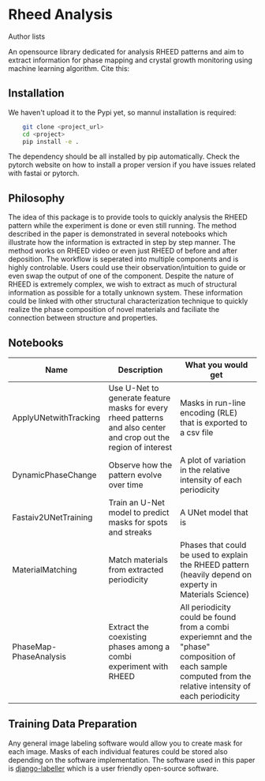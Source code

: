 # **Rh**eed **Ana**lysis

Author lists

An opensource library dedicated for analysis RHEED patterns and aim to extract information 
for phase mapping and crystal growth monitoring using machine learning algorithm. Cite this: 

## Installation
We haven't upload it to the Pypi yet, so mannul installation is required:
```bash
    git clone <project_url>
    cd <project>
    pip install -e .
```
The dependency should be all installed by pip automatically. Check the pytorch website on how to install a proper version 
 if you have issues related with fastai or pytorch.

## Philosophy

The idea of this package is to provide tools to quickly analysis the RHEED pattern while the experiment is done or even still running. The method described in the paper is demonstrated in several notebooks which illustrate how the information is extracted in step by step manner. The method works on RHEED video or even just RHEED of before and after deposition. The workflow is seperated into multiple components and is highly controlable. Users could use their observation/intuition to guide or even swap the output of one of the component. Despite the nature of RHEED is extremely complex, we wish to extract as much of structural information as possible for a totally unknown system. These information could be linked with other structural characterization technique to quickly realize the phase composition of novel materials and faciliate the connection between structure and properties.

## Notebooks

| Name | Description | What you would get |
| ---- | ----------- | ------------------ |
| ApplyUNetwithTracking | Use U-Net to generate feature masks for every rheed patterns and also center and crop out the region of interest | Masks in run-line encoding (RLE) that is exported to a csv file |
| DynamicPhaseChange | Observe how the pattern evolve over time | A  plot of variation in the relative intensity of each periodicity |
| Fastaiv2UNetTraining | Train an U-Net model to predict masks for spots and streaks | A UNet model that is  |
| MaterialMatching | Match materials from extracted periodicity | Phases that could be used to explain the RHEED pattern (heavily depend on experty in Materials Science) |
| PhaseMap-PhaseAnalysis | Extract the coexisting phases among a combi experiment with RHEED | All periodicity could be found from a combi experiemnt and the "phase" composition of each sample computed from the relative intensity of each periodicity |


## Training Data Preparation
Any general image labeling software would allow you to create mask for each image. Masks of each individual features could be stored also depending on the software implementation. The software used in this paper is [django-labeller](https://github.com/Britefury/django-labeller) which is a user friendly open-source software.
